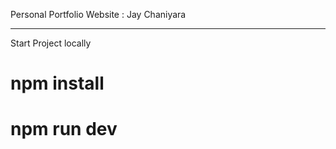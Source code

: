Personal Portfolio Website : Jay Chaniyara

------------------------------------------

Start Project locally
# npm install
# npm run dev
